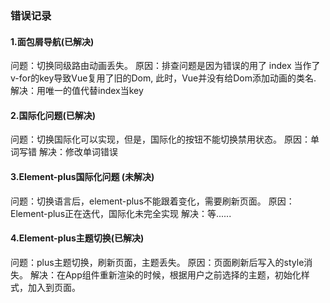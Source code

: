 ### 错误记录

#### 1.面包屑导航(已解决)
问题：切换同级路由动画丢失。 
原因：排查问题是因为错误的用了 index 当作了 v-for的key导致Vue复用了旧的Dom, 此时，Vue并没有给Dom添加动画的类名.
解决：用唯一的值代替index当key
#### 2.国际化问题(已解决)
问题：切换国际化可以实现，但是，国际化的按钮不能切换禁用状态。
原因：单词写错
解决：修改单词错误
#### 3.Element-plus国际化问题 (未解决)
问题：切换语言后，element-plus不能跟着变化，需要刷新页面。
原因：Element-plus正在迭代，国际化未完全实现
解决：等......
#### 4.Element-plus主题切换(已解决)
问题：plus主题切换，刷新页面，主题丢失。
原因：页面刷新后写入的style消失。
解决：在App组件重新渲染的时候，根据用户之前选择的主题，初始化样式，加入到页面。




